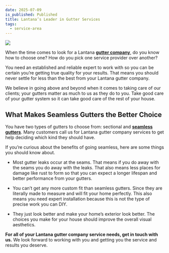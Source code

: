 ```yaml
---
date: 2025-07-09
is_published: Published
title: Lantana’s Leader in Gutter Services
tags:
  - service-area
---
```

![](/media/gutters-jupiter-fl.jpg)

When the time comes to look for a Lantana [**gutter company**](https://www.novagutter.com/), do you know how to choose one? How do you pick one service provider over another?

You need an established and reliable expert to work with so you can be certain you’re getting true quality for your results. That means you should never settle for less than the best from your Lantana gutter company.

We believe in going above and beyond when it comes to taking care of our clients; your gutters matter as much to us as they do to you. Take good care of your gutter system so it can take good care of the rest of your house.

## What Makes Seamless Gutters the Better Choice

You have two types of gutters to choose from: sectional and [**seamless gutters**](https://novagutter.com/#seamless-gutter-installation). Many customers call us for Lantana gutter company services to get help deciding which kind they should have.

If you’re curious about the benefits of going seamless, here are some things you should know about.

*   Most gutter leaks occur at the seams. That means if you do away with the seams you do away with the leaks. That also means less places for damage like rust to form so that you can expect a longer lifespan and better performance from your gutters.
    
*   You can’t get any more custom fit than seamless gutters. Since they are literally made to measure and will fit your home perfectly. This also means you need expert installation because this is not the type of precise work you can DIY.
    
*   They just look better and make your home’s exterior look better. The choices you make for your house should improve the overall visual aesthetics.
    

**For all of your Lantana gutter company service needs, get in touch with us.** We look forward to working with you and getting you the service and results you deserve.